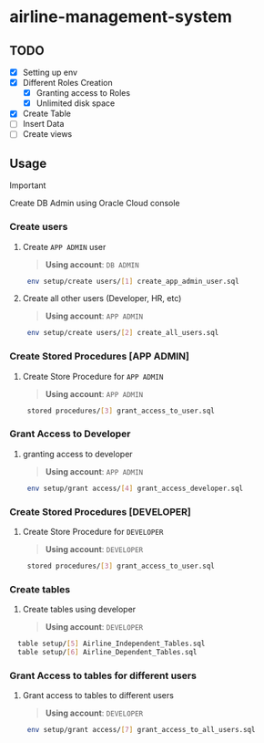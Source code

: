 # airline-management-system

## TODO

- [x] Setting up env
- [x] Different Roles Creation
  - [x] Granting access to Roles
  - [x] Unlimited disk space
- [x] Create Table
- [ ] Insert Data
- [ ] Create views

## Usage

> [!IMPORTANT]
> Create DB Admin using Oracle Cloud console

### Create users

1. Create `APP ADMIN` user

   > **Using account**: `DB ADMIN`

   ```sh
    env setup/create users/[1] create_app_admin_user.sql
   ```

2. Create all other users (Developer, HR, etc)
   > **Using account**: `APP ADMIN`

   ```sh
    env setup/create users/[2] create_all_users.sql
   ```

### Create Stored Procedures [APP ADMIN]

1. Create Store Procedure for `APP ADMIN`

   > **Using account**: `APP ADMIN`

   ```sh
    stored procedures/[3] grant_access_to_user.sql
   ```

### Grant Access to Developer

1. granting access to developer

    > **Using account**: `APP ADMIN`

   ```sh
    env setup/grant access/[4] grant_access_developer.sql
   ```

### Create Stored Procedures [DEVELOPER]

1. Create Store Procedure for `DEVELOPER`

   > **Using account**: `DEVELOPER`

   ```sh
    stored procedures/[3] grant_access_to_user.sql
   ```

### Create tables

1. Create tables using developer

   > **Using account**: `DEVELOPER`

  ```sh
    table setup/[5] Airline_Independent_Tables.sql
    table setup/[6] Airline_Dependent_Tables.sql
  ```

### Grant Access to tables for different users

1. Grant access to tables to different users

   > **Using account**: `DEVELOPER`

   ```sh
    env setup/grant access/[7] grant_access_to_all_users.sql
   ```
